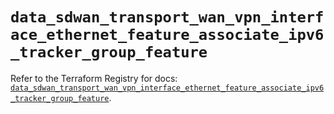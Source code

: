 # `data_sdwan_transport_wan_vpn_interface_ethernet_feature_associate_ipv6_tracker_group_feature`

Refer to the Terraform Registry for docs: [`data_sdwan_transport_wan_vpn_interface_ethernet_feature_associate_ipv6_tracker_group_feature`](https://registry.terraform.io/providers/ciscodevnet/sdwan/0.8.0/docs/data-sources/transport_wan_vpn_interface_ethernet_feature_associate_ipv6_tracker_group_feature).
